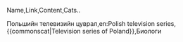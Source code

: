 Name,Link,Content,Cats..












Польшийн телевизийн цуврал,en:Polish television series,{{commonscat|Television series of Poland}},Биологи



